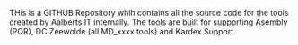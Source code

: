 THis is a GITHUB Repository whih contains all the source code for the tools created by Aalberts IT internally.
The tools are built for supporting Asembly (PQR), DC Zeewolde (all MD_xxxx tools) and Kardex Support.

